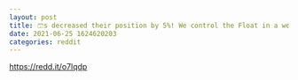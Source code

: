 ```yaml
--- 
layout: post 
title: 🩳s decreased their position by 5%! We control the Float in a week! 
date: 2021-06-25 1624620203 
categories: reddit 
--- 
```

https://redd.it/o7lqdp